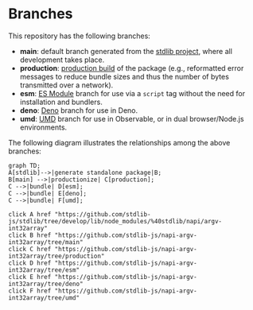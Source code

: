 <!--

@license Apache-2.0

Copyright (c) 2022 The Stdlib Authors.

Licensed under the Apache License, Version 2.0 (the "License");
you may not use this file except in compliance with the License.
You may obtain a copy of the License at

    http://www.apache.org/licenses/LICENSE-2.0

Unless required by applicable law or agreed to in writing, software
distributed under the License is distributed on an "AS IS" BASIS,
WITHOUT WARRANTIES OR CONDITIONS OF ANY KIND, either express or implied.
See the License for the specific language governing permissions and
limitations under the License.

-->

# Branches

This repository has the following branches:

-   **main**: default branch generated from the [stdlib project][stdlib-url], where all development takes place.
-   **production**: [production build][production-url] of the package (e.g., reformatted error messages to reduce bundle sizes and thus the number of bytes transmitted over a network).
-   **esm**: [ES Module][esm-url] branch for use via a `script` tag without the need for installation and bundlers.
-   **deno**: [Deno][deno-url] branch for use in Deno.
-   **umd**: [UMD][umd-url] branch for use in Observable, or in dual browser/Node.js environments.

The following diagram illustrates the relationships among the above branches:

```mermaid
graph TD;
A[stdlib]-->|generate standalone package|B;
B[main] -->|productionize| C[production];
C -->|bundle| D[esm];
C -->|bundle| E[deno];
C -->|bundle| F[umd];

click A href "https://github.com/stdlib-js/stdlib/tree/develop/lib/node_modules/%40stdlib/napi/argv-int32array"
click B href "https://github.com/stdlib-js/napi-argv-int32array/tree/main"
click C href "https://github.com/stdlib-js/napi-argv-int32array/tree/production"
click D href "https://github.com/stdlib-js/napi-argv-int32array/tree/esm"
click E href "https://github.com/stdlib-js/napi-argv-int32array/tree/deno"
click F href "https://github.com/stdlib-js/napi-argv-int32array/tree/umd"
```

[stdlib-url]: https://github.com/stdlib-js/stdlib/tree/develop/lib/node_modules/%40stdlib/napi/argv-int32array
[production-url]: https://github.com/stdlib-js/napi-argv-int32array/tree/production
[deno-url]: https://github.com/stdlib-js/napi-argv-int32array/tree/deno
[umd-url]: https://github.com/stdlib-js/napi-argv-int32array/tree/umd
[esm-url]: https://github.com/stdlib-js/napi-argv-int32array/tree/esm